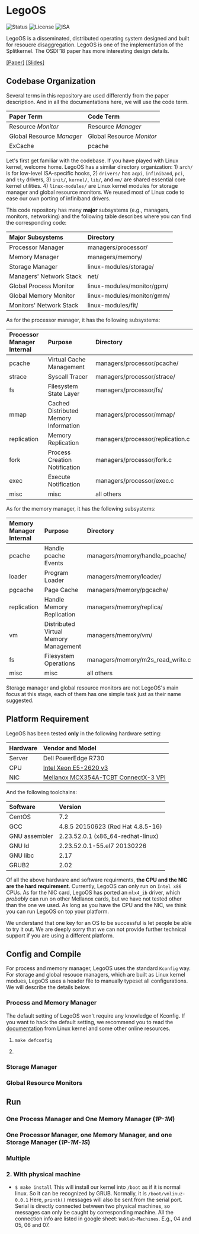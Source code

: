 # LegoOS

![Status](https://img.shields.io/badge/Version-Experimental-green.svg)
![License](https://img.shields.io/aur/license/yaourt.svg?style=popout)
![ISA](https://img.shields.io/badge/ISA-x86--64-yellow.svg)

[//]: “%![Platform](https://img.shields.io/badge/Platform-Linux-red.svg)%”

LegoOS is a disseminated, distributed operating system designed and built for resoucre disaggregation. LegoOS is one of the implementation of the Splitkernel. The OSDI'18 paper has more interesting design details.

[[Paper]](https://engineering.purdue.edu/~yiying/LegoOS-OSDI18.pdf) [[Slides]]()

## Codebase Organization
Several terms in this repository are used differently from the paper description. And in all the documentations here, we will use the code term.

| Paper Term | Code Term|
|:------------|:----------|
| Resource _Monitor_    | Resource _Manager_  |
| Global Resource _Manager_    | Global Resource _Monitor_  |
| ExCache    | pcache   |

Let's first get familiar with the codebase. If you have played with Linux kernel, welcome home. LegoOS has a similar directory organization: 1) `arch/` is for low-level ISA-specific hooks, 2) `drivers/` has `acpi`, `infiniband`, `pci`, and `tty` drivers, 3) `init/`, `kernel/`, `lib/`, and `mm/` are shared essential core kernel utilities. 4) `linux-modules/` are Linux kernel modules for storage manager and global resource monitors. We reused most of Linux code to ease our own porting of infiniband drivers.

This code repository has many __major__ subsystems (e.g., managers, monitors, networking) and the following table describes where you can find the corresponding code:

| Major Subsystems | Directory |
|:---------|:-----------|
|Processor Manager| managers/processor/|
|Memory Manager |managers/memory/|
|Storage Manager |linux-modules/storage/|
|Managers' Network Stack|net/|
|Global Process Monitor |linux-modules/monitor/gpm/|
|Global Memory Monitor |linux-modules/monitor/gmm/|
|Monitors' Network Stack|linux-modules/fit/|

As for the processor manager, it has the following subsystems:

| Processor Manager Internal | Purpose |Directory|
|:---------------------------|:--------|:---------|
|pcache|Virtual Cache Management|managers/processor/pcache/|
|strace|Syscall Tracer|managers/processor/strace/|
|fs|Filesystem State Layer|managers/processor/fs/|
|mmap|Cached Distributed Memory Information|managers/processor/mmap/|
|replication|Memory Replication|managers/processor/replication.c|
|fork|Process Creation Notification|managers/processor/fork.c|
|exec|Execute Notification|managers/processor/exec.c|
|misc|misc|all others|

As for the memory manager, it has the following subsystems:

| Memory Manager Internal| Purpose | Directory|
|:-----------------------|:--------|:---------|
|pcache|Handle pcache Events|managers/memory/handle_pcache/|
|loader|Program Loader|managers/memory/loader/|
|pgcache|Page Cache|managers/memory/pgcache/|
|replication|Handle Memory Replication|managers/memory/replica/|
|vm|Distributed Virtual Memory Management|managers/memory/vm/|
|fs|Filesystem Operations|managers/memory/m2s_read_write.c|
|misc|misc| all others|

Storage manager and global resource monitors are not LegoOS's main focus at this stage, each of them has one simple task just as their name suggested.

## Platform Requirement
LegoOS has been tested __only__ in the following hardware setting:

|Hardware| Vendor and Model|
|:--|:--|
|Server| Dell PowerEdge R730|
|CPU| [Intel Xeon E5-2620 v3](https://ark.intel.com/products/83352/Intel-Xeon-Processor-E5-2620-v3-15M-Cache-2-40-GHz-)|
|NIC|[Mellanox MCX354A-TCBT ConnectX-3 VPI](https://store.mellanox.com/products/mellanox-mcx354a-tcbt-connectx-3-vpi-adapter-card-dual-port-qsfp-fdr10-ib-40gb-s-and-10gbe-pcie3-0-x8-8gt-s-rohs-r6.html?sku=MCX354A-TCBT&gclid=Cj0KCQjwl9zdBRDgARIsAL5Nyn0_Fiuw4-8TGIOE7lNr07YZmKz-CxXvBz1lV8FsTJ3rZwCeeSetF2saAnfmEALw_wcB)|

And the following toolchains:

|Software|Version|
|:--|:--|
|CentOS|7.2|
|GCC|4.8.5 20150623 (Red Hat 4.8.5-16)|
|GNU assembler|2.23.52.0.1 (x86_64-redhat-linux)|
|GNU ld|2.23.52.0.1-55.el7 20130226|
|GNU libc|2.17|
|GRUB2|2.02|

Of all the above hardware and software requirments, __the CPU and the NIC are the hard requirement__. Currently, LegoOS can only run on `Intel x86` CPUs. As for the NIC card, LegoOS has ported an `mlx4_ib` driver, which _probably_ can run on other Mellanox cards, but we have not tested other than the one we used. As long as you have the CPU and the NIC, we think you can run LegoOS on top your platform.

We understand that one key for an OS to be successful is let people be able to try it out. We are deeply sorry that we can not provide further technical support if you are using a different platform.

## Config and Compile

For process and memory manager, LegoOS uses the standard `Kconfig` way. For storage and global resouce managers, which are built as Linux kernel modues, LegoOS uses a header file to manually typeset all configurations. We will describe the details below.

### Process and Memory Manager
The default setting of LegoOS won't require any knowledge of Kconfig. If you want to hack the default setting, we recommend you to read the [documentation](https://www.kernel.org/doc/Documentation/kbuild/kconfig-language.txt) from Linux kernel and some other online resources.

1. `make defconfig`

2.

### Storage Manager

### Global Resource Monitors

## Run

### One Process Manager and One Memory Manager (_1P-1M_)

### One Processor Manager, one Memory Manager, and one Storage Manager (_1P-1M-1S_)

### Multiple


### 2. With physical machine
- `$ make install`
        This will install our kernel into `/boot` as if it is normal linux.
	So it can be recognized by GRUB. Normally, it is `/boot/vmlinuz-0.0.1`
        Here, `printk()` messages will also be sent from the serial port.
        Serial is directly connected between two physical machines, so messages
        can only be caught by corresponding machine. All the connection info
        are listed in google sheet: `Wuklab-Machines`. E.g., 04 and 05, 06 and 07.

